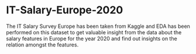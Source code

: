 # IT-Salary-Europe-2020
The IT Salary Survey Europe has been taken from Kaggle and EDA has been performed on this dataset to get valuable insight from the data about the salary features in Europe for the year 2020 and find out insights on the relation amongst the features.
